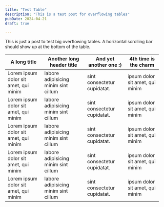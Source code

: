 ```yaml
---
title: "Test Table"
description: "This is a test post for overflowing tables"
pubDate: 2024-04-21
draft: true

---
```


This is just a post to test big overflowing tables.
A horizontal scrolling bar should show up at the bottom of the table.

| A long title | Another long header title | And yet another one :)| 4th time is the charm|
|---|---|---|---| 
| Lorem ipsum dolor sit amet, qui minim  | labore adipisicing minim sint cillum|  sint consectetur cupidatat.| ipsum dolor sit amet, qui minim |
| Lorem ipsum dolor sit amet, qui minim  | labore adipisicing minim sint cillum|  sint consectetur cupidatat.| ipsum dolor sit amet, qui minim |
| Lorem ipsum dolor sit amet, qui minim  | labore adipisicing minim sint cillum|  sint consectetur cupidatat.| ipsum dolor sit amet, qui minim |
| Lorem ipsum dolor sit amet, qui minim  | labore adipisicing minim sint cillum|  sint consectetur cupidatat.| ipsum dolor sit amet, qui minim |
| Lorem ipsum dolor sit amet, qui minim  | labore adipisicing minim sint cillum|  sint consectetur cupidatat.| ipsum dolor sit amet, qui minim |

